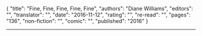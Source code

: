 {
"title": "Fine, Fine, Fine, Fine, Fine",
"authors": "Diane Williams",
"editors": "",
"translator": "",
"date": "2016-11-12",
"rating": "",
"re-read": "",
"pages": "136",
"non-fiction": "",
"comic": "",
"published": "2016"
}

---
